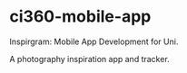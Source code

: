 # ci360-mobile-app
Inspirgram: Mobile App Development for Uni. 

A photography inspiration app and tracker.
